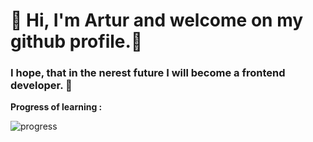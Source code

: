 # 👋 Hi, I'm Artur and welcome on my github profile.👋

### I hope, that in the nerest future I will become a frontend developer. 👀 


**Progress of learning :**

![progress](https://i.ibb.co/25CkKJG/Screenshot-2021-04-20-at-17-20-42.png)




<!--
Hi, I'm Artur and welcome on my github profile. 👋

I hope, that in the nerest future I will become a frontend developer. 👀 


base -> npx create-junior-front-end-dev<br/><br/>

-> [ ##############################.................... ] | 60% -> create-junior-front-end-dev.<br/><br/>

fetch data | html [#########] -> 100% | done <br/>
fetch data | css  [######...] -> 80%  | in queue  <br/>
fetch data | javascript  [#####....] -> 70% | in queue <br/>
fetch data | react [###......] -> 30% | resolving <br/>
->
